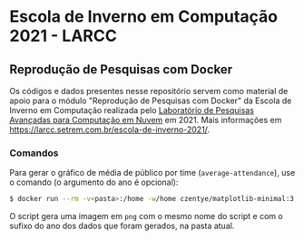 # Escola de Inverno em Computação 2021 - LARCC
## Reprodução de Pesquisas com Docker

Os códigos e dados presentes nesse repositório servem como material de apoio para o módulo "Reprodução de Pesquisas com Docker" da Escola de Inverno em Computação realizada pelo [Laboratório de Pesquisas Avançadas para Computação em Nuvem](https://larcc.setrem.com.br/) em 2021. Mais informações em https://larcc.setrem.com.br/escola-de-inverno-2021/.


### Comandos

Para gerar o gráfico de média de público por time (`average-attendance`), use o comando (o argumento do ano é opcional):

```bash
$ docker run --rm -v<pasta>:/home -w/home czentye/matplotlib-minimal:3.1.2 python average-attendance.py <ano>
```

O script gera uma imagem em `png` com o mesmo nome do script e com o sufixo do ano dos dados que foram gerados, na pasta atual.
